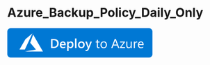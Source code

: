 # Azure_Backup_Policy_Daily_Only
 

<a href="https://portal.azure.com/#create/Microsoft.Template/uri/https://github.com/SurajSPujari/Azure_Backup_Policy_Daily_Only/blob/master/template.json" target="_blank">
    <img src="https://raw.githubusercontent.com/Azure/azure-quickstart-templates/master/1-CONTRIBUTION-GUIDE/images/deploytoazure.svg?sanitize=true"/>
</a>
